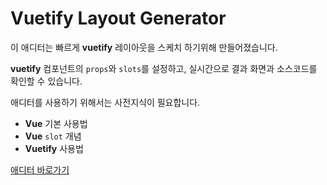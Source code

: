 # Vuetify Layout Generator

이 애디터는 빠르게 **vuetify** 레이아웃을 스케치 하기위해 만들어졌습니다.

**vuetify** 컴포넌트의 `props`와 `slots`를 설정하고, 실시간으로 결과 화면과 소스코드를 확인할 수 있습니다.

애디터를 사용하기 위해서는 사전지식이 필요합니다.

- **Vue** 기본 사용법
- **Vue** `slot` 개념
- **Vuetify** 사용법

[애디터 바로가기](https://vuetify-layout-generator.web.app/)